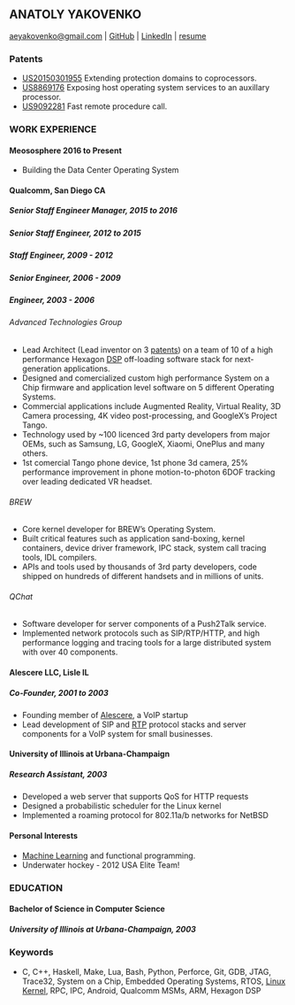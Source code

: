 ANATOLY YAKOVENKO
-----------------

aeyakovenko@gmail.com   |   [GitHub](https://github.com/aeyakovenko)   |   [LinkedIn](https://www.linkedin.com/profile/view?id=312504086) | [resume](http://aeyakovenko.github.io/resume.html)

### Patents
  * [US20150301955](https://www.google.com/patents/US20150301955) Extending protection domains to coprocessors.
  * [US8869176](https://www.google.com/patents/US8869176) Exposing host operating system services to an auxillary processor.
  * [US9092281](https://www.google.com/patents/US9092281) Fast remote procedure call.

### WORK EXPERIENCE
#### Meososphere 2016 to Present
   * Building the Data Center Operating System

#### Qualcomm, San Diego CA
##### Senior Staff Engineer Manager, 2015 to 2016
##### Senior Staff Engineer, 2012 to 2015
##### Staff Engineer, 2009 - 2012
##### Senior Engineer, 2006 - 2009
##### Engineer, 2003 - 2006

###### Advanced Technologies Group
   * Lead Architect (Lead inventor on 3 [patents]) on a team of 10 of a high performance Hexagon [DSP] off-loading software stack for next-generation applications.
   * Designed and comercialized custom high performance System on a Chip firmware and application level software on 5 different Operating Systems.
   * Commercial applications include Augmented Reality, Virtual Reality, 3D Camera processing, 4K video post-processing, and GoogleX’s Project Tango.
   * Technology used by ~100 licenced 3rd party developers from major OEMs, such as Samsung, LG, GoogleX, Xiaomi, OnePlus and many others.
   * 1st comercial Tango phone device, 1st phone 3d camera, 25% performance improvement in phone motion-to-photon 6DOF tracking over leading dedicated VR headset.

###### BREW
   * Core kernel developer for BREW’s Operating System. 
   * Built critical features such as application sand-boxing, kernel containers, device driver framework, IPC stack, system call tracing tools, IDL compilers.
   * APIs and tools used by thousands of 3rd party developers, code shipped on hundreds of different handsets and in millions of units.

###### QChat
   * Software developer for server components of a Push2Talk service.
   * Implemented network protocols such as SIP/RTP/HTTP, and high performance logging and tracing tools for a large distributed system with over 40 components.
   
#### Alescere LLC, Lisle IL
##### Co-Founder, 2001 to 2003
   * Founding member of [Alescere], a VoIP startup
   * Lead development of SIP and [RTP] protocol stacks and server components for a VoIP system for small businesses.

#### University of Illinois at Urbana-Champaign
##### Research Assistant, 2003
   * Developed a web server that supports QoS for HTTP requests
   * Designed a probabilistic scheduler for the Linux kernel
   * Implemented a roaming protocol for 802.11a/b networks for NetBSD

#### Personal Interests
   * [Machine Learning] and functional programming.
   * Underwater hockey - 2012 USA Elite Team!

### EDUCATION
#### Bachelor of Science in Computer Science
##### University of Illinois at Urbana-Champaign, 2003

### Keywords
  * C, C++, Haskell, Make, Lua, Bash, Python, Perforce, Git, GDB, JTAG, Trace32, System on a Chip, Embedded Operating Systems, RTOS, [Linux Kernel], RPC, IPC, Android, Qualcomm MSMs, ARM, Hexagon DSP

[Linux Kernel]: https://www.codeaurora.org/cgit/quic/le/kernel/msm/tree/drivers/char/adsprpc.c?h=msm-3.4
[Machine Learning]: https://github.com/aeyakovenko/rbm
[DSP]: https://developer.qualcomm.com/software/hexagon-dsp-sdk/dsp-processor
[Alescere]: http://www.linuxjournal.com/article/6763
[RTP]: http://gst-plugins-farsight.sourcearchive.com/documentation/0.12.10-3/jrtplib__c_8cpp-source.html
[patents]: https://www.google.com/?tbm=pts&gws_rd=ssl#tbm=pts&q=ininventor%3A%22anatoly%20e.%20yakovenko%22

